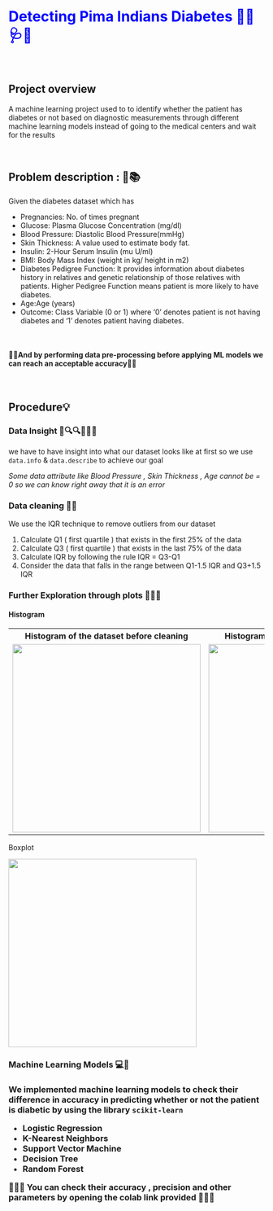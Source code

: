 
<h1 style="color:blue">Detecting Pima Indians Diabetes 👨‍⚕️🩺🏥</h1><br>
<h2>Project overview</h2>
<p>A machine learning project used to to identify whether the patient has diabetes or not based on diagnostic measurements through different machine learning models instead
of going to the medical centers and wait for the results</p><br>
<h2>Problem description : 📖📚 </h2>
<p>Given the diabetes dataset which has 
<ul>
  <li>Pregnancies: No. of times pregnant</li>
  <li>Glucose: Plasma Glucose Concentration (mg/dl)</li>
  <li>Blood Pressure: Diastolic Blood Pressure(mmHg)</li>
  <li>Skin Thickness: A value used to estimate body fat.</li>
  <li>Insulin: 2-Hour Serum Insulin (mu U/ml)</li>
  <li>BMI: Body Mass Index (weight in kg/ height in m2)</li>
  <li>Diabetes Pedigree Function: It provides information about diabetes history in relatives and genetic relationship of those relatives with patients. Higher Pedigree Function means patient is more likely to have diabetes.</li>
  <li>Age:Age (years)</li>
  <li>Outcome: Class Variable (0 or 1) where ‘0’ denotes patient is not having diabetes and ‘1’ denotes patient having diabetes.</li> 
</ul><br>
<h4> 🎈🎉And by performing data pre-processing before applying ML models we can reach an acceptable accuracy🎈🎉</h4>

</p><br>
<h2>Procedure💡</h>
<h3>Data Insight 🔭🔍🔍🕵🏻‍♂️</h3>
<p> we have to have insight into what our dataset looks like at first so we use <code>data.info</code> & <code>data.describe</code> to achieve our goal </p>
<i> Some data attribute like Blood Pressure , Skin Thickness , Age cannot be = 0 so we can know right away that it is an error</i>
<h3>Data cleaning 🧹🧽</h3>

<p> We use the IQR technique to remove outliers from our dataset </p>
<ol>
  <li> Calculate Q1 ( first quartile ) that exists in the first 25% of the data </li>
  <li> Calculate Q3 ( first quartile ) that exists in the last 75% of the data </li>
  <li> Calculate IQR by following the rule IQR = Q3-Q1 </li>
  <li> Consider the data that falls in the range between Q1-1.5 IQR and Q3+1.5 IQR </li>
</ol>
<h3>Further Exploration through plots 🕵🏻‍♂️</h3>
<h4>Histogram</h4>
<table style="width:100%">
  <tr>
    <th>Histogram of the dataset before cleaning</th>
    <th>Histogram of the dataset after cleaning</th> 
  </tr>
  <tr>
    <td><img src="https://cdn.discordapp.com/attachments/820090984553119765/853248251952103424/unknown.png" width="370"/></td>
    <td><img src="https://cdn.discordapp.com/attachments/820090984553119765/853052231238025256/unknown.png" width="370"/></td>
  </tr>
</table>

<p> Boxplot </p>
<img src="https://cdn.discordapp.com/attachments/820090984553119765/853249289543614464/unknown.png" width="370"/><br>
<h3> Machine Learning Models 💻🤔 <h3>
<p>  We implemented machine learning models to check their difference in accuracy in predicting whether or not the patient is diabetic by using the library 
  <code>scikit-learn</code> </p>
  <ul>
    <li>Logistic Regression</li>
    <li>K-Nearest Neighbors</li> 
    <li>Support Vector Machine</li> 
    <li>Decision Tree</li> 
    <li>Random Forest </li>
  </ul>
<p>🌟🌟🌟 You can check their accuracy , precision and other parameters by opening the colab link provided 🌟🌟🌟 </p>
